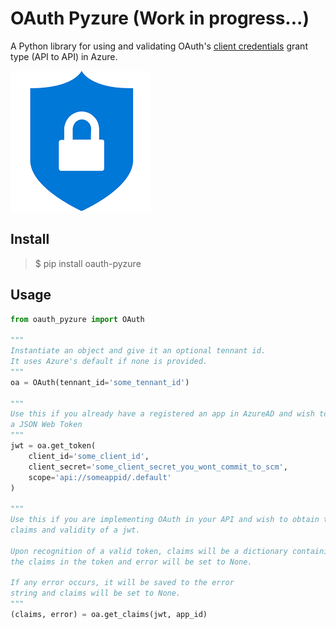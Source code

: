 # OAuth Pyzure (Work in progress...)
A Python library for using and validating OAuth's [client credentials](https://www.oauth.com/oauth2-servers/access-tokens/client-credentials/) grant type (API to API) in Azure.

![padlock](docs/padlock.png)

## Install
> $ pip install oauth-pyzure

## Usage
```python
from oauth_pyzure import OAuth

"""
Instantiate an object and give it an optional tennant id. 
It uses Azure's default if none is provided.
"""
oa = OAuth(tennant_id='some_tennant_id')

"""
Use this if you already have a registered an app in AzureAD and wish to obtain
a JSON Web Token
"""
jwt = oa.get_token(
    client_id='some_client_id',
    client_secret='some_client_secret_you_wont_commit_to_scm',
    scope='api://someappid/.default'
)

"""
Use this if you are implementing OAuth in your API and wish to obtain the 
claims and validity of a jwt. 

Upon recognition of a valid token, claims will be a dictionary containing all
the claims in the token and error will be set to None.

If any error occurs, it will be saved to the error
string and claims will be set to None.
"""
(claims, error) = oa.get_claims(jwt, app_id)
```

